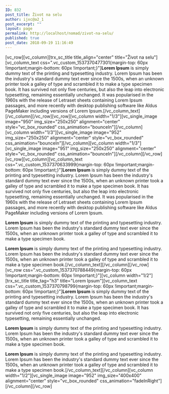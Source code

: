 ```yaml
---
ID: 832
post_title: Život na selu
author: ijxc@a2_1
post_excerpt: ""
layout: page
permalink: http://localhost/nomad/zivot-na-selu/
published: true
post_date: 2018-09-19 11:16:49
---
```

[vc_row][vc_column][trx_sc_title title_align="center" title="Život na selu"][vc_column_text css=".vc_custom_1537370477301{margin-top: 60px !important;margin-bottom: 60px !important;}"]<strong>Lorem Ipsum</strong> is simply dummy text of the printing and typesetting industry. Lorem Ipsum has been the industry's standard dummy text ever since the 1500s, when an unknown printer took a galley of type and scrambled it to make a type specimen book. It has survived not only five centuries, but also the leap into electronic typesetting, remaining essentially unchanged. It was popularised in the 1960s with the release of Letraset sheets containing Lorem Ipsum passages, and more recently with desktop publishing software like Aldus PageMaker including versions of Lorem Ipsum.[/vc_column_text][/vc_column][/vc_row][vc_row][vc_column width="1/3"][vc_single_image image="950" img_size="250x250" alignment="center" style="vc_box_rounded" css_animation="bounceIn"][/vc_column][vc_column width="1/3"][vc_single_image image="952" img_size="250x250" alignment="center" style="vc_box_rounded" css_animation="bounceIn"][/vc_column][vc_column width="1/3"][vc_single_image image="951" img_size="250x250" alignment="center" style="vc_box_rounded" css_animation="bounceIn"][/vc_column][/vc_row][vc_row][vc_column][vc_column_text css=".vc_custom_1537370633999{margin-top: 60px !important;margin-bottom: 60px !important;}"]<strong>Lorem Ipsum</strong> is simply dummy text of the printing and typesetting industry. Lorem Ipsum has been the industry's standard dummy text ever since the 1500s, when an unknown printer took a galley of type and scrambled it to make a type specimen book. It has survived not only five centuries, but also the leap into electronic typesetting, remaining essentially unchanged. It was popularised in the 1960s with the release of Letraset sheets containing Lorem Ipsum passages, and more recently with desktop publishing software like Aldus PageMaker including versions of Lorem Ipsum.

<strong>Lorem Ipsum</strong> is simply dummy text of the printing and typesetting industry. Lorem Ipsum has been the industry's standard dummy text ever since the 1500s, when an unknown printer took a galley of type and scrambled it to make a type specimen book.

<strong>Lorem Ipsum</strong> is simply dummy text of the printing and typesetting industry. Lorem Ipsum has been the industry's standard dummy text ever since the 1500s, when an unknown printer took a galley of type and scrambled it to make a type specimen book.[/vc_column_text][/vc_column][/vc_row][vc_row css=".vc_custom_1537370788449{margin-top: 60px !important;margin-bottom: 60px !important;}"][vc_column width="1/2"][trx_sc_title title_tag="h3" title="Lorem Ipsum"][vc_column_text css=".vc_custom_1537370798799{margin-top: 60px !important;margin-bottom: 60px !important;}"]<strong>Lorem Ipsum</strong> is simply dummy text of the printing and typesetting industry. Lorem Ipsum has been the industry's standard dummy text ever since the 1500s, when an unknown printer took a galley of type and scrambled it to make a type specimen book. It has survived not only five centuries, but also the leap into electronic typesetting, remaining essentially unchanged.

<strong>Lorem Ipsum</strong> is simply dummy text of the printing and typesetting industry. Lorem Ipsum has been the industry's standard dummy text ever since the 1500s, when an unknown printer took a galley of type and scrambled it to make a type specimen book.

<strong>Lorem Ipsum</strong> is simply dummy text of the printing and typesetting industry. Lorem Ipsum has been the industry's standard dummy text ever since the 1500s, when an unknown printer took a galley of type and scrambled it to make a type specimen book.[/vc_column_text][/vc_column][vc_column width="1/2"][vc_single_image image="952" img_size="400x400" alignment="center" style="vc_box_rounded" css_animation="fadeInRight"][/vc_column][/vc_row]